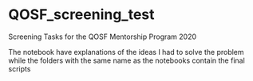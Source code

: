 # QOSF_screening_test
Screening Tasks for the QOSF Mentorship Program 2020 

The notebook have explanations of the ideas I had to solve the problem while the folders with the same name as the notebooks contain the final scripts
